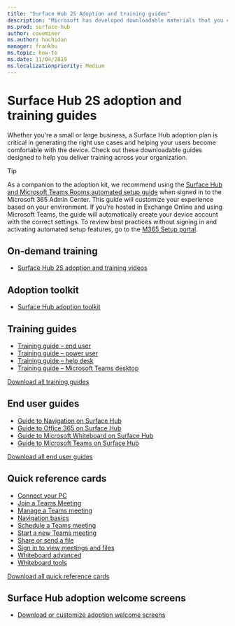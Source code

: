 ```yaml
---
title: "Surface Hub 2S Adoption and training guides"
description: "Microsoft has developed downloadable materials that you can make available for your users to aid in adoption of Surface Hub 2S."
ms.prod: surface-hub
author: coveminer
ms.author: hachidan
manager: frankbu
ms.topic: how-to
ms.date: 11/04/2019
ms.localizationpriority: Medium
---
```


# Surface Hub 2S adoption and training guides

Whether you're a small or large business, a Surface Hub adoption plan is critical in generating the right use cases and helping your users become comfortable with the device. Check out these downloadable guides designed to help you deliver training across your organization.

> [!TIP]
> As a companion to the adoption kit, we recommend using the [Surface Hub and Microsoft Teams Rooms automated setup guide](https://go.microsoft.com/fwlink/?linkid=2221605) when signed in to the Microsoft 365 Admin Center. This guide will customize your experience based on your environment. If you're hosted in Exchange Online and using Microsoft Teams, the guide will automatically create your device account with the correct settings. To review best practices without signing in and activating automated setup features, go to the [M365 Setup portal](https://go.microsoft.com/fwlink/?linkid=2222648). 

## On-demand training

- [Surface Hub 2S adoption and training videos](surface-hub-2s-adoption-videos.md)

## Adoption toolkit

- [Surface Hub adoption toolkit](downloads/SurfaceHubAdoptionToolKit.pdf)

## Training guides

- [Training guide – end user](downloads/TrainingGuide-SurfaceHub2S-EndUser.pdf)
- [Training guide – power user](downloads/TrainingGuide-SurfaceHub2S-PowerUser.pdf)
- [Training guide – help desk](downloads/TrainingGuide-SurfaceHub2S-HelpDesk.pdf)
- [Training guide – Microsoft Teams desktop](downloads/Guide-SurfaceHub2S-Teams.pptx)

[Download all training guides](https://download.microsoft.com/download/2/2/3/2234F70E-E65A-4790-93DF-F4C373A75B8E/SurfaceHub2S-TrainerGuides-July2019.zip)

## End user guides

- [Guide to Navigation on Surface Hub](downloads/Guide-SurfaceHub2S-Navigation.pptx)
- [Guide to Office 365 on Surface Hub](downloads/Guide-SurfaceHub2S-Office365.pptx)
- [Guide to Microsoft Whiteboard on Surface Hub](downloads/Guide-SurfaceHub2S-Whiteboard.pptx)
- [Guide to Microsoft Teams on Surface Hub](downloads/Guide-SurfaceHub2S-Teams.pptx)

[Download all end user guides](https://download.microsoft.com/download/E/7/F/E7FC6611-BB55-43E1-AF36-7BD5CE6E0FE0/SurfaceHub2S-EndUserGuides-July2019.zip)

## Quick reference cards

- [Connect your PC](downloads/QRCConnectYourPC.pdf) 
- [Join a Teams Meeting](downloads/QRCJoinTeamsMeeting.pdf)
- [Manage a Teams meeting](downloads/QRCManageTeamsMeeting.pdf)
- [Navigation basics](downloads/QRCNavigationBasics.pdf)
- [Schedule a Teams meeting](downloads/QRCScheduleTeamsMeeting.pdf)
- [Start a new Teams meeting](downloads/QRCStartNewTeamsMeeting.pdf)
- [Share or send a file](downloads/QRCShareSendFile.pdf)
- [Sign in to view meetings and files](downloads/QRCSignInToViewMeetingsFiles.pdf)
- [Whiteboard advanced](downloads/QRCWhiteboardAdvanced.pdf)
- [Whiteboard tools](downloads/QRCWhiteboardTools.pdf)

[Download all quick reference cards](https://download.microsoft.com/download/E/7/F/E7FC6611-BB55-43E1-AF36-7BD5CE6E0FE0/SurfaceHub2S-EndUserGuides-July2019.zip)

## Surface Hub adoption welcome screens

- [Download or customize adoption welcome screens](surface-hub-2s-adoption-welcome-screens.md)